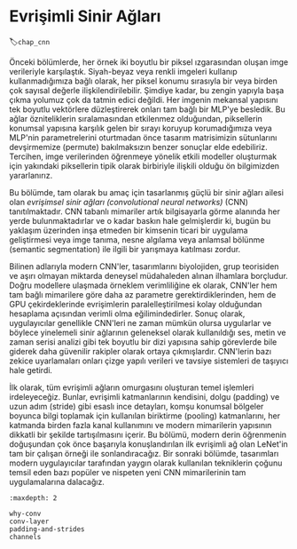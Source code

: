 # Evrişimli Sinir Ağları
:label:`chap_cnn`

Önceki bölümlerde, her örnek iki boyutlu bir piksel ızgarasından oluşan imge verileriyle karşılaştık. Siyah-beyaz veya renkli imgeleri kullanıp kullanmadığımıza bağlı olarak, her piksel konumu sırasıyla bir veya birden çok sayısal değerle ilişkilendirilebilir. Şimdiye kadar, bu zengin yapıyla başa çıkma yolumuz çok da tatmin edici değildi. Her imgenin mekansal yapısını tek boyutlu vektörlere düzleştirerek onları tam bağlı bir MLP'ye besledik. Bu ağlar özniteliklerin sıralamasından etkilenmez olduğundan, piksellerin konumsal yapısına karşılık gelen bir sırayı koruyup korumadığımıza veya MLP'nin parametrelerini oturtmadan önce tasarım matrisimizin sütunlarını devşirmemize (permute) bakılmaksızın benzer sonuçlar elde edebiliriz. Tercihen, imge verilerinden öğrenmeye yönelik etkili modeller oluşturmak için yakındaki piksellerin tipik olarak birbiriyle ilişkili olduğu ön bilgimizden yararlanırız.

Bu bölümde, tam olarak bu amaç için tasarlanmış güçlü bir sinir ağları ailesi olan *evrişimsel sinir ağları (convolutional neural networks)* (CNN) tanıtılmaktadır. CNN tabanlı mimariler artık bilgisayarla görme alanında her yerde bulunmaktadırlar ve o kadar baskın hale gelmişlerdir ki, bugün bu yaklaşım üzerinden inşa etmeden bir kimsenin ticari bir uygulama geliştirmesi veya imge tanıma, nesne algılama veya anlamsal bölünme (semantic segmentation) ile ilgili bir yarışmaya katılması zordur.

Bilinen adlarıyla modern CNN'ler, tasarımlarını biyolojiden, grup teorisiden ve aşırı olmayan miktarda deneysel müdahaleden alınan ilhamlara borçludur. Doğru modellere ulaşmada örneklem verimliliğine ek olarak, CNN'ler hem tam bağlı mimarilere göre daha az parametre gerektirdiklerinden, hem de GPU çekirdeklerinde evrişimlerin paralelleştirilmesi kolay olduğundan hesaplama açısından verimli olma eğilimindedirler. Sonuç olarak, uygulayıcılar genellikle CNN'leri ne zaman mümkün olursa uygularlar ve böylece yinelemeli sinir ağlarının geleneksel olarak kullanıldığı ses, metin ve zaman serisi analizi gibi tek boyutlu bir dizi yapısına sahip görevlerde bile giderek daha güvenilir rakipler olarak ortaya çıkmışlardır. CNN'lerin bazı zekice uyarlamaları onları çizge yapılı verileri ve tavsiye sistemleri de taşıyıcı hale getirdi.

İlk olarak, tüm evrişimli ağların omurgasını oluşturan temel işlemleri irdeleyeceğiz. Bunlar, evrişimli katmanlarının kendisini, dolgu (padding) ve uzun adım (stride) gibi esaslı ince detayları, komşu konumsal bölgeler boyunca bilgi toplamak için kullanılan biriktirme (pooling) katmanlarını, her katmanda birden fazla kanal kullanımını ve modern mimarilerin yapısının dikkatli bir şekilde tartışılmasını içerir. Bu bölümü, modern derin öğrenmenin doğuşundan çok önce başarıyla konuşlandırılan ilk evrişimli ağ olan LeNet'in tam bir çalışan örneği ile sonlandıracağız. Bir sonraki bölümde, tasarımları modern uygulayıcılar tarafından yaygın olarak kullanılan tekniklerin çoğunu temsil eden bazı popüler ve nispeten yeni CNN mimarilerinin tam uygulamalarına dalacağız.

```toc
:maxdepth: 2

why-conv
conv-layer
padding-and-strides
channels
```
